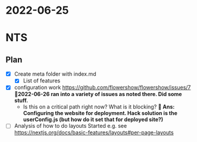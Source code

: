 # 2022-06-25

# NTS

## Plan

* [x] Create meta folder with index.md
  * [x] List of features
* [x] configuration work https://github.com/flowershow/flowershow/issues/7 **🚧2022-06-26 ran into a variety of issues as noted there. Did some stuff.**
  * Is this on a critical path right now? What is it blocking? **🔑 Ans: Configuring the website for deployment. Hack solution is the userConfig.js (but how do it set that for deployed site?)**
* [ ] Analysis of how to do layouts Started e.g. see https://nextjs.org/docs/basic-features/layouts#per-page-layouts